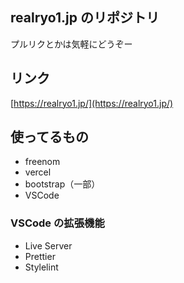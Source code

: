 ## realryo1.jp のリポジトリ

プルリクとかは気軽にどうぞー

## リンク

[https://realryo1.jp/](https://realryo1.jp/)

## 使ってるもの

- freenom
- vercel
- bootstrap（一部）
- VSCode

### VSCode の拡張機能

- Live Server
- Prettier
- Stylelint
